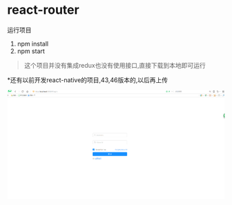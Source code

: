 # react-router
运行项目
1. npm install
2. npm start

> 这个项目并没有集成redux也没有使用接口,直接下载到本地即可运行

*还有以前开发react-native的项目,43,46版本的,以后再上传

![image](https://github.com/yt7649757/react-router/blob/master/public/1.gif)

